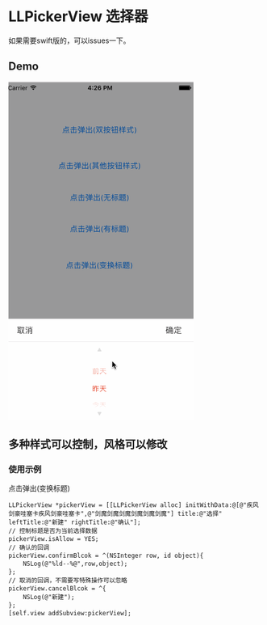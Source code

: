 # LLPickerView 选择器
如果需要swift版的，可以issues一下。

## Demo
![](https://github.com/LvJianfeng/LLPickerView/blob/master/Demo.gif "") 

## 多种样式可以控制，风格可以修改
### 使用示例

点击弹出(变换标题)

    LLPickerView *pickerView = [[LLPickerView alloc] initWithData:@[@"疾风剑豪哇塞卡疾风剑豪哇塞卡",@"剑魔剑魔剑魔剑魔剑魔剑魔"] title:@"选择"    leftTitle:@"新建" rightTitle:@"确认"];
    // 控制标题是否为当前选择数据
    pickerView.isAllow = YES;
    // 确认的回调
    pickerView.confirmBlcok = ^(NSInteger row, id object){
        NSLog(@"%ld--%@",row,object);
    };
    // 取消的回调，不需要写特殊操作可以忽略
    pickerView.cancelBlcok = ^{
        NSLog(@"新建");
    };
    [self.view addSubview:pickerView];
